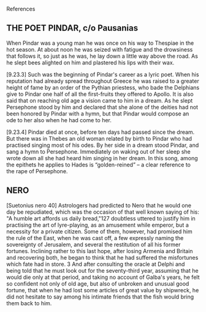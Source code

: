 References


THE POET PINDAR, c/o Pausanias
----------


When Pindar was a young man he was once on his way to Thespiae in the hot season. At about noon he was seized with fatigue and the drowsiness that follows it, so just as he was, he lay down a little way above the road. As he slept bees alighted on him and plastered his lips with their wax.

[9.23.3] Such was the beginning of Pindar's career as a lyric poet. When his reputation had already spread throughout Greece he was raised to a greater height of fame by an order of the Pythian priestess, who bade the Delphians give to Pindar one half of all the first-fruits they offered to Apollo. It is also said that on reaching old age a vision came to him in a dream. As he slept Persephone stood by him and declared that she alone of the deities had not been honored by Pindar with a hymn, but that Pindar would compose an ode to her also when he had come to her.

[9.23.4] Pindar died at once, before ten days had passed since the dream. But there was in Thebes an old woman related by birth to Pindar who had practised singing most of his odes. By her side in a dream stood Pindar, and sang a hymn to Persephone. Immediately on waking out of her sleep she wrote down all she had heard him singing in her dream. In this song, among the epithets he applies to Hades is “golden-reined” – a clear reference to the rape of Persephone.


NERO
-----

[Suetonius nero 40] Astrologers had predicted to Nero that he would one day be repudiated, which was the occasion of that well known saying of his: "A humble art affords us daily bread,"​127 doubtless uttered to justify him in practising the art of lyre-playing, as an amusement while emperor, but a necessity for a private citizen. Some of them, however, had promised him the rule of the East, when he was cast off, a few expressly naming the sovereignty of Jerusalem, and several the restitution of all his former fortunes. Inclining rather to this last hope, after losing Armenia and Britain and recovering both, he began to think that he had suffered the misfortunes which fate had in store. 3 And after consulting the oracle at Delphi and being told that he must look out for the seventy-third year, assuming that he would die only at that period, and taking no account of Galba's years, he felt so confident not only of old age, but also of unbroken and unusual good fortune, that when he had lost some articles of great value by shipwreck, he did not hesitate to say among his intimate friends that the fish would bring them back to him.

